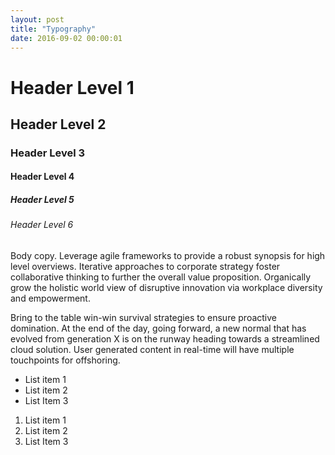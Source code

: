 ```yaml
---
layout: post
title: "Typography"
date: 2016-09-02 00:00:01
---
```


<div class="col-md-4 sg-example">
    <h1>Header Level 1</h1>
    <h2>Header Level 2</h2>
    <h3>Header Level 3</h3>
    <h4>Header Level 4</h4>
    <h5>Header Level 5</h5>
    <h6>Header Level 6</h6>
</div>
<div class="col-md-8">
    <p>Body copy. Leverage agile frameworks to provide a robust synopsis for high level overviews. Iterative approaches to corporate strategy foster collaborative thinking to further the overall value proposition. Organically grow the holistic world view of disruptive innovation via workplace diversity and empowerment.</p>
    <p>Bring to the table win-win survival strategies to ensure proactive domination. At the end of the day, going forward, a new normal that has evolved from generation X is on the runway heading towards a streamlined cloud solution. User generated content in real-time will have multiple touchpoints for offshoring.</p>
    <ul>
        <li>List item 1</li>
        <li>List item 2</li>
        <li>List Item 3</li>
    </ul>
    <ol>
        <li>List item 1</li>
        <li>List item 2</li>
        <li>List Item 3</li>
    </ol>

</div>